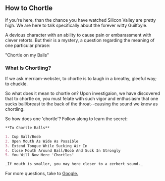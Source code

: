 ## How to Chortle 

If you're here, than the chance you have watched Silicon Valley are pretty high. We are here to talk specifically about the forever witty Guilfoyle. 

A devious character with an ability to cause pain or embarassment with clever retorts. But their is a mystery, a question regarding the meaning of one particular phrase:

"Chortle on my Balls"


### What Is Chortling?

If we ask merriam-webster, to chortle is to laugh in a breathy, gleeful way; to chuckle.

So what does it mean to chortle on?
Upon investigaion, we have discovered that to chortle on, you must felate with such vigor and enthusiasm that one sucks ball/breast to the back of the throat--causing the sound we know as chortling. 

So how does one 'chortle'? Follow along to learn the secret:

```markdown
**To Chortle Balls**

1. Cup Ball/Boob
2. Open Mouth As Wide As Possible
3. Extend Tongue While Sucking Air In
4. Close Mouth Around Ball/Boob And Suck In Strongly
5. You Will Now Here 'Chortles'

_If mouth is smaller, you may here closer to a zerbert sound._

```

For more questions, take to [Google.](https://www.google.com/search?q=chortle+on+my+balls&rlz=1C5CHFA_enUS772US772&oq=chortle&aqs=chrome.0.69i59l2j69i57j0l5.4278j1j7&sourceid=chrome&ie=UTF-8)


